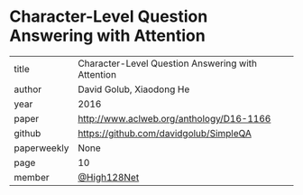 # Character-Level Question Answering with Attention


|  |  |
| :--- | :--- |
| title | Character-Level Question Answering with Attention |
| author | David Golub, Xiaodong He |
| year | 2016 |
| paper |  http://www.aclweb.org/anthology/D16-1166 |
| github |  https://github.com/davidgolub/SimpleQA |
| paperweekly |  None |
| page | 10 |
| member | [@High128Net](https://github.com/High128Net) |
